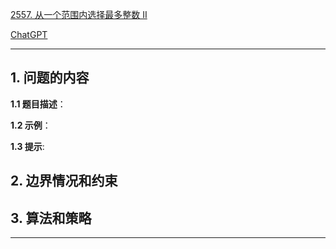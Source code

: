[2557. 从一个范围内选择最多整数 II](https://leetcode.cn/problems/maximum-number-of-integers-to-choose-from-a-range-ii)

[ChatGPT](https://chat.openai.com/g/g-GsMNEr76r-c-master)

---

## 1. 问题的内容
**1.1 题目描述**：

**1.2 示例**：

**1.3 提示**:

## 2. 边界情况和约束


## 3. 算法和策略

---
